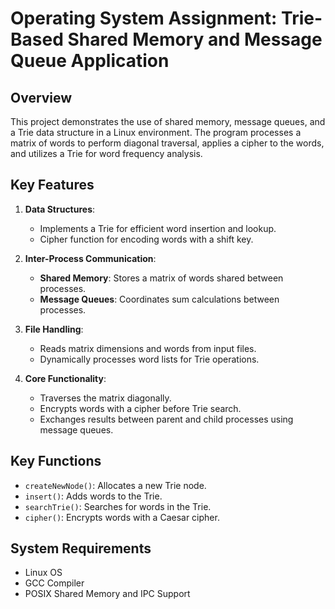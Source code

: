 # Operating System Assignment: Trie-Based Shared Memory and Message Queue Application

## Overview
This project demonstrates the use of shared memory, message queues, and a Trie data structure in a Linux environment. The program processes a matrix of words to perform diagonal traversal, applies a cipher to the words, and utilizes a Trie for word frequency analysis.

## Key Features
1. **Data Structures**:
   - Implements a Trie for efficient word insertion and lookup.
   - Cipher function for encoding words with a shift key.

2. **Inter-Process Communication**:
   - **Shared Memory**: Stores a matrix of words shared between processes.
   - **Message Queues**: Coordinates sum calculations between processes.

3. **File Handling**:
   - Reads matrix dimensions and words from input files.
   - Dynamically processes word lists for Trie operations.

4. **Core Functionality**:
   - Traverses the matrix diagonally.
   - Encrypts words with a cipher before Trie search.
   - Exchanges results between parent and child processes using message queues.

## Key Functions
- `createNewNode()`: Allocates a new Trie node.
- `insert()`: Adds words to the Trie.
- `searchTrie()`: Searches for words in the Trie.
- `cipher()`: Encrypts words with a Caesar cipher.

## System Requirements
- Linux OS
- GCC Compiler
- POSIX Shared Memory and IPC Support
